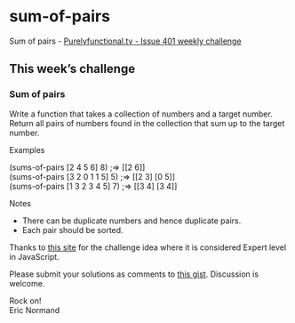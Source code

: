 # sum-of-pairs
Sum of pairs - [Purelyfunctional.tv - Issue 401 weekly challenge](https://purelyfunctional.tv/issues/purelyfunctional-tv-newsletter-401-design-is-not-about-ease-of-change/)

## This week’s challenge
### Sum of pairs
Write a function that takes a collection of numbers and a target number. Return all pairs of numbers found in the collection that sum up to the target number.

Examples

(sums-of-pairs [2 4 5 6] 8) ;=> [[2 6]]<br/>
(sums-of-pairs [3 2 0 1 1 5] 5) ;=> [[2 3] [0 5]]<br/>
(sums-of-pairs [1 3 2 3 4 5] 7) ;=> [[3 4] [3 4]]<br/>

Notes<br/>
- There can be duplicate numbers and hence duplicate pairs.
- Each pair should be sorted.

Thanks to [this site](https://edabit.com/challenge/ZkWSacTDQ65A3gh6j) for the challenge idea where it is considered Expert level in JavaScript.

Please submit your solutions as comments to [this gist](https://gist.github.com/ericnormand/c2c94f698bf3ace64c5f722da6dec2fc). Discussion is welcome.

Rock on!<br/>
Eric Normand
